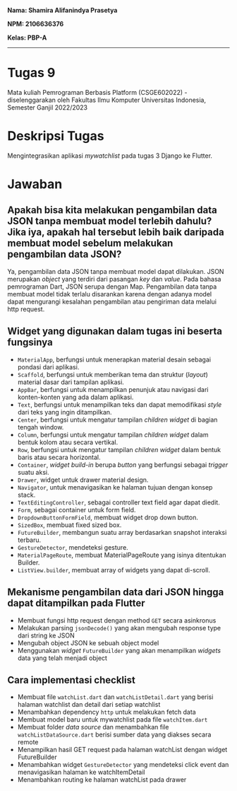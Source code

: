 __Nama: Shamira Alifanindya Prasetya__

__NPM: 2106636376__

__Kelas: PBP-A__

<hr>

# Tugas 9
Mata kuliah Pemrograman Berbasis Platform (CSGE602022) - diselenggarakan oleh Fakultas Ilmu Komputer Universitas Indonesia, Semester Ganjil 2022/2023

# Deskripsi Tugas
Mengintegrasikan aplikasi _mywatchlist_ pada tugas 3 Django ke Flutter.

# Jawaban
## Apakah bisa kita melakukan pengambilan data JSON tanpa membuat model terlebih dahulu? Jika iya, apakah hal tersebut lebih baik daripada membuat model sebelum melakukan pengambilan data JSON?

Ya, pengambilan data JSON tanpa membuat model dapat dilakukan. JSON merupakan _object_ yang terdiri dari pasangan _key_ dan _value_. Pada bahasa pemrograman Dart, JSON serupa dengan Map. Pengambilan data tanpa membuat model tidak terlalu disarankan karena dengan adanya model dapat mengurangi kesalahan pengambilan atau pengiriman data melalui http request.


## Widget yang digunakan dalam tugas ini beserta fungsinya

* `MaterialApp`, berfungsi untuk menerapkan material desain sebagai pondasi dari aplikasi.
* `Scaffold`, berfungsi untuk memberikan tema dan struktur (_layout_) material dasar dari tampilan aplikasi.
* `AppBar`, berfungsi untuk menampilkan penunjuk atau navigasi dari konten-konten yang ada dalam aplikasi.
* `Text`, berfungsi untuk menampilkan teks dan dapat memodifikasi _style_ dari teks yang ingin ditampilkan.
* `Center`, berfungsi untuk mengatur tampilan _children widget_ di bagian tengah window.
* `Column`, berfungsi untuk mengatur tampilan _children widget_ dalam bentuk kolom atau secara vertikal.
* `Row`, berfungsi untuk mengatur tampilan _children widget_ dalam bentuk baris atau secara horizontal.
* `Container`, _widget build-in_ berupa _button_ yang berfungsi sebagai _trigger_ suatu aksi.
* `Drawer`, widget untuk drawer material design.
* `Navigator`, untuk menavigasikan ke halaman tujuan dengan konsep stack.
* `TextEditingController`, sebagai controller text field agar dapat diedit.
* `Form`, sebagai container untuk form field.
* `DropdownButtonFormField`, membuat widget drop down button.
* `SizedBox`, membuat fixed sized box.
* `FutureBuilder`, membangun suatu array berdasarkan snapshot interaksi terbaru.
* `GestureDetector`, mendeteksi gesture.
* `MaterialPageRoute`, membuat MaterialPageRoute yang isinya ditentukan Builder.
* `ListView.builder`, membuat array of widgets yang dapat di-scroll.


## Mekanisme pengambilan data dari JSON hingga dapat ditampilkan pada Flutter

* Membuat fungsi http request dengan method `GET` secara asinkronus
* Melakukan parsing `jsonDecode()` yang akan mengubah response type dari string ke JSON
* Mengubah object JSON ke sebuah object model
* Menggunakan _widget_ `FutureBuilder` yang akan menampilkan _widgets_ data yang telah menjadi object


## Cara implementasi checklist

* Membuat file `watchList.dart` dan `watchListDetail.dart` yang berisi halaman watchlist dan detail dari setiap watchlist
* Menambahkan dependency `http` untuk melakukan fetch data
* Membuat model baru untuk mywatchlist pada file `watchItem.dart`
* Membuat folder _data source_ dan menambahkan file `watchListDataSource.dart` berisi sumber data yang diakses secara remote
* Menampilkan hasil GET request pada halaman watchList dengan widget FutureBuilder
* Menambahkan widget `GestureDetector` yang mendeteksi click event dan menavigasikan halaman ke watchItemDetail
* Menambahkan routing ke halaman watchList pada drawer